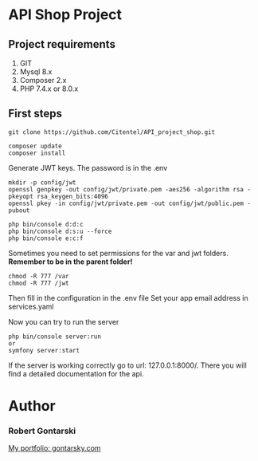 # API Shop Project

## Project requirements 

1. GIT
1. Mysql 8.x
1. Composer 2.x
1. PHP 7.4.x or 8.0.x

## First steps
```
git clone https://github.com/Citentel/API_project_shop.git
```
```
composer update
composer install
```
Generate JWT keys. The password is in the .env 
```
mkdir -p config/jwt
openssl genpkey -out config/jwt/private.pem -aes256 -algorithm rsa -pkeyopt rsa_keygen_bits:4096
openssl pkey -in config/jwt/private.pem -out config/jwt/public.pem -pubout
```
```
php bin/console d:d:c
php bin/console d:s:u --force
php bin/console e:c:f
```
Sometimes you need to set permissions for the var and jwt folders. **Remember to be in the parent folder!**
```
chmod -R 777 /var
chmod -R 777 /jwt
```
Then fill in the configuration in the .env file
Set your app email address in services.yaml

Now you can try to run the server 
```
php bin/console server:run
or
symfony server:start
```
If the server is working correctly go to url: 127.0.0.1:8000/. There you will find a detailed documentation for the api.

# Author 

### Robert Gontarski
[My portfolio: gontarsky.com](https://gontarsky.com)
